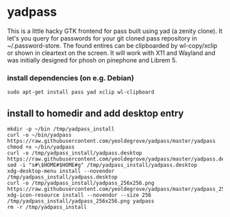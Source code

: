 # yadpass

This is a little hacky GTK frontend for pass built using yad (a zenity clone).
It let's you query for passwords for your git cloned pass repository in ~/.password-store.
The found entires can be clipboarded by wl-copy/xclip or shown in cleartext on the screen.
It will work with X11 and Wayland and was initially designed for phosh on pinephone and Librem 5.

### install dependencies (on e.g. Debian)
```
sudo apt-get install pass yad xclip wl-clipboard
```

## install to homedir and add desktop entry
```
mkdir -p ~/bin /tmp/yadpass_install
curl -o ~/bin/yadpass https://raw.githubusercontent.com/yeoldegrove/yadpass/master/yadpass
chmod +x ~/bin/yadpass
curl -o /tmp/yadpass_install/yadpass.desktop https://raw.githubusercontent.com/yeoldegrove/yadpass/master/yadpass.desktop
sed -i "s#\$HOME#$HOME#g" /tmp/yadpass_install/yadpass.desktop
xdg-desktop-menu install --novendor /tmp/yadpass_install/yadpass.desktop
curl -o /tmp/yadpass_install/yadpass_256x256.png https://raw.githubusercontent.com/yeoldegrove/yadpass/master/yadpass_256x256.png
xdg-icon-resource install --novendor --size 256 /tmp/yadpass_install/yadpass_256x256.png yadpass
rm -r /tmp/yadpass_install

```
